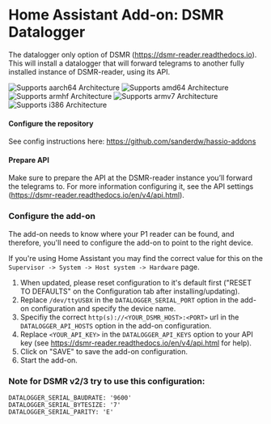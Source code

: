# Home Assistant Add-on: DSMR Datalogger

The datalogger only option of DSMR (https://dsmr-reader.readthedocs.io). This will install a datalogger that will forward telegrams to another fully installed instance of DSMR-reader, using its API.

![Supports aarch64 Architecture][aarch64-shield] ![Supports amd64 Architecture][amd64-shield] ![Supports armhf Architecture][armhf-shield] ![Supports armv7 Architecture][armv7-shield] ![Supports i386 Architecture][i386-shield]

[aarch64-shield]: https://img.shields.io/badge/aarch64-yes-green.svg
[amd64-shield]: https://img.shields.io/badge/amd64-yes-green.svg
[armhf-shield]: https://img.shields.io/badge/armhf-yes-green.svg
[armv7-shield]: https://img.shields.io/badge/armv7-yes-green.svg
[i386-shield]: https://img.shields.io/badge/i386-yes-green.svg

#### Configure the repository

See config instructions here: https://github.com/sanderdw/hassio-addons

#### Prepare API
Make sure to prepare the API at the DSMR-reader instance you’ll forward the telegrams to. For more information configuring it, see the API settings (https://dsmr-reader.readthedocs.io/en/v4/api.html).

### Configure the add-on

The add-on needs to know where your P1 reader can be found, and therefore,
you'll need to configure the add-on to point to the right device.

If you're using Home Assistant you may find the correct value for this on the
`Supervisor -> System -> Host system -> Hardware` page.

1. When updated, please reset configuration to it's default first ("RESET TO DEFAULTS" on the Configuration tab after installing/updating).
2. Replace `/dev/ttyUSBX` in the `DATALOGGER_SERIAL_PORT` option in the add-on configuration and specify
   the device name.
3. Specifiy the correct `http(s)://<YOUR_DSMR_HOST>:<PORT>` url in the `DATALOGGER_API_HOSTS` option in the add-on configuration.
4. Replace `<YOUR_API_KEY>` in the `DATALOGGER_API_KEYS` option to your API key (see https://dsmr-reader.readthedocs.io/en/v4/api.html for help).
5. Click on "SAVE" to save the add-on configuration.
6. Start the add-on.

### Note for DSMR v2/3 try to use this configuration:
```
DATALOGGER_SERIAL_BAUDRATE: '9600'
DATALOGGER_SERIAL_BYTESIZE: '7'
DATALOGGER_SERIAL_PARITY: 'E'
```